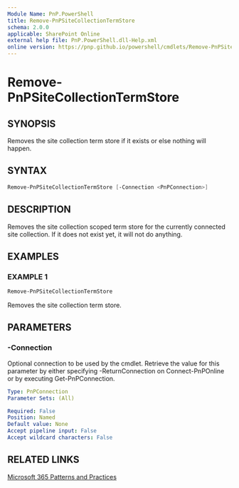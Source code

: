 ```yaml
---
Module Name: PnP.PowerShell
title: Remove-PnPSiteCollectionTermStore
schema: 2.0.0
applicable: SharePoint Online
external help file: PnP.PowerShell.dll-Help.xml
online version: https://pnp.github.io/powershell/cmdlets/Remove-PnPSiteCollectionTermStore.html
---
```

 
# Remove-PnPSiteCollectionTermStore

## SYNOPSIS
Removes the site collection term store if it exists or else nothing will happen.

## SYNTAX

```powershell
Remove-PnPSiteCollectionTermStore [-Connection <PnPConnection>]
```

## DESCRIPTION

Removes the site collection scoped term store for the currently connected site collection. If it does not exist yet, it will not do anything.

## EXAMPLES

### EXAMPLE 1
```powershell
Remove-PnPSiteCollectionTermStore
```

Removes the site collection term store.

## PARAMETERS

### -Connection
Optional connection to be used by the cmdlet. Retrieve the value for this parameter by either specifying -ReturnConnection on Connect-PnPOnline or by executing Get-PnPConnection.

```yaml
Type: PnPConnection
Parameter Sets: (All)

Required: False
Position: Named
Default value: None
Accept pipeline input: False
Accept wildcard characters: False
```

## RELATED LINKS

[Microsoft 365 Patterns and Practices](https://aka.ms/m365pnp)

